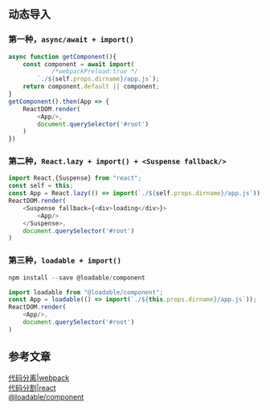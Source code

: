## 动态导入
### 第一种，`async/await + import()`
```javascript
async function getComponent(){
    const component = await import(
            /*webpackPreload:true */
        `./${self.props.dirname}/app.js`);
    return component.default || component;
}
getComponent().then(App => {
    ReactDOM.render(
        <App/>,
        document.querySelector('#root')
    )
})
```

### 第二种，`React.lazy + import() + <Suspense fallback/>`

```javascript
import React,{Suspense} from "react";
const self = this;
const App = React.lazy(() => import(`./${self.props.dirname}/app.js`));
ReactDOM.render(
    <Suspense fallback={<div>loading</div>}>
        <App/>
    </Suspense>,
    document.querySelector('#root')
)
```

### 第三种，`loadable + import()`
```javascript
npm install --save @loadable/component
```
```javascript
import loadable from "@loadable/component";
const App = loadable(() => import(`./${this.props.dirname}/app.js`));
ReactDOM.render(
    <App/>,
    document.querySelector('#root')
)
```

## 参考文章
[代码分离|webpack](https://webpack.docschina.org/guides/code-splitting/)<br/>
[代码分割|react](https://react.docschina.org/docs/code-splitting.html)<br/>
[@loadable/component](https://github.com/gregberge/loadable-components)

